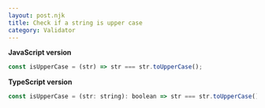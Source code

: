 ```yaml
---
layout: post.njk
title: Check if a string is upper case
category: Validator
---
```


**JavaScript version**

```js
const isUpperCase = (str) => str === str.toUpperCase();
```

**TypeScript version**

```js
const isUpperCase = (str: string): boolean => str === str.toUpperCase();
```
